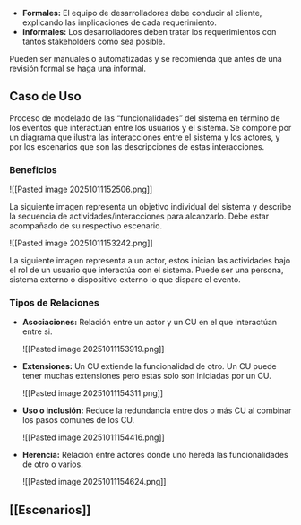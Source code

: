 
- **Formales:** El equipo de desarrolladores debe conducir al cliente, explicando las implicaciones de cada requerimiento.
- **Informales:** Los desarrolladores deben tratar los requerimientos con tantos stakeholders como sea posible.

Pueden ser manuales o automatizadas y se recomienda que antes de una revisión formal se haga una informal.


## Caso de Uso


Proceso de modelado de las “funcionalidades” del sistema en término de los eventos que interactúan entre los usuarios y el sistema.
Se compone por un diagrama que ilustra las interacciones entre el sistema y los actores, y por los escenarios que son las descripciones de estas interacciones.

### Beneficios

![[Pasted image 20251011152506.png]]


La siguiente imagen representa un objetivo individual del sistema y describe la secuencia de actividades/interacciones para alcanzarlo.
Debe estar acompañado de su respectivo escenario.

![[Pasted image 20251011153242.png]]

La siguiente imagen representa a un actor, estos inician las actividades bajo el rol de un usuario que interactúa con el sistema.
Puede ser una persona, sistema externo o dispositivo externo lo que dispare el evento.

### Tipos de Relaciones

- **Asociaciones:** Relación entre un actor y un CU en el que interactúan entre si. 

  ![[Pasted image 20251011153919.png]]

- **Extensiones:** Un CU extiende la funcionalidad de otro. Un CU puede tener muchas extensiones pero estas solo son iniciadas por un CU.

  ![[Pasted image 20251011154311.png]]

- **Uso o inclusión:** Reduce la redundancia entre dos o más CU al combinar los pasos comunes de los CU.

  ![[Pasted image 20251011154416.png]]

- **Herencia:** Relación entre actores donde uno hereda las funcionalidades de otro o varios.

  ![[Pasted image 20251011154624.png]]


## [[Escenarios]] 

